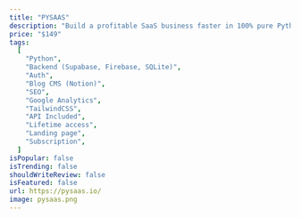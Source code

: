 ```yaml
---
title: "PYSAAS"
description: "Build a profitable SaaS business faster in 100% pure Python."
price: "$149"
tags:
  [
    "Python",
    "Backend (Supabase, Firebase, SQLite)",
    "Auth",
    "Blog CMS (Notion)",
    "SEO",
    "Google Analytics",
    "TailwindCSS",
    "API Included",
    "Lifetime access",
    "Landing page",
    "Subscription",
  ]
isPopular: false
isTrending: false
shouldWriteReview: false
isFeatured: false
url: https://pysaas.io/
image: pysaas.png
---
```

